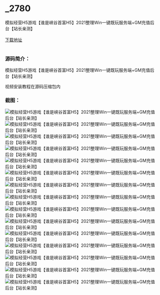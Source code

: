 # _2780
模拟经营H5游戏【谁是峡谷首富H5】2021整理Win一键既玩服务端+GM充值后台【站长亲测】
<br/></br>
[下载地址](https://www.uuid2.com/2780.html "下载地址")
<br/></br>
<h3>源码简介：</h3>
<p>模拟经营H5游戏【谁是峡谷首富H5】2021整理Win一键既玩服务端+GM充值后台【站长亲测】<p>
<p>视频安装教程在源码压缩包内<p>
<h3>截图：</h3>
<img src="https://www.uuid2.com/wp-content/uploads/img/202111/00de9ab780.jpg" alt="模拟经营H5游戏【谁是峡谷首富H5】2021整理Win一键既玩服务端+GM充值后台【站长亲测】"><img src="https://www.uuid2.com/wp-content/uploads/img/202111/00de9ab265.jpg" alt="模拟经营H5游戏【谁是峡谷首富H5】2021整理Win一键既玩服务端+GM充值后台【站长亲测】"><img src="https://www.uuid2.com/wp-content/uploads/img/202111/00de9ab287.jpg" alt="模拟经营H5游戏【谁是峡谷首富H5】2021整理Win一键既玩服务端+GM充值后台【站长亲测】"><img src="https://www.uuid2.com/wp-content/uploads/img/202111/00de9ab996.jpg" alt="模拟经营H5游戏【谁是峡谷首富H5】2021整理Win一键既玩服务端+GM充值后台【站长亲测】"><img src="https://www.uuid2.com/wp-content/uploads/img/202111/00de9ab951.jpg" alt="模拟经营H5游戏【谁是峡谷首富H5】2021整理Win一键既玩服务端+GM充值后台【站长亲测】"><img src="https://www.uuid2.com/wp-content/uploads/img/202111/00de9ab701.jpg" alt="模拟经营H5游戏【谁是峡谷首富H5】2021整理Win一键既玩服务端+GM充值后台【站长亲测】"><img src="https://www.uuid2.com/wp-content/uploads/img/202111/00de9ab288.jpg" alt="模拟经营H5游戏【谁是峡谷首富H5】2021整理Win一键既玩服务端+GM充值后台【站长亲测】"><img src="https://www.uuid2.com/wp-content/uploads/img/202111/e3fad36959.jpg" alt="模拟经营H5游戏【谁是峡谷首富H5】2021整理Win一键既玩服务端+GM充值后台【站长亲测】"><img src="https://www.uuid2.com/wp-content/uploads/img/202111/e3fad36853.jpg" alt="模拟经营H5游戏【谁是峡谷首富H5】2021整理Win一键既玩服务端+GM充值后台【站长亲测】"><img src="https://www.uuid2.com/wp-content/uploads/img/202111/e3fad36646.jpg" alt="模拟经营H5游戏【谁是峡谷首富H5】2021整理Win一键既玩服务端+GM充值后台【站长亲测】"><img src="https://www.uuid2.com/wp-content/uploads/img/202111/e3fad36895.jpg" alt="模拟经营H5游戏【谁是峡谷首富H5】2021整理Win一键既玩服务端+GM充值后台【站长亲测】"><img src="https://www.uuid2.com/wp-content/uploads/img/202111/e3fad36613.jpg" alt="模拟经营H5游戏【谁是峡谷首富H5】2021整理Win一键既玩服务端+GM充值后台【站长亲测】"><img src="https://www.uuid2.com/wp-content/uploads/img/202111/e3fad36387.jpg" alt="模拟经营H5游戏【谁是峡谷首富H5】2021整理Win一键既玩服务端+GM充值后台【站长亲测】"><img src="https://www.uuid2.com/wp-content/uploads/img/202111/e3fad36777.jpg" alt="模拟经营H5游戏【谁是峡谷首富H5】2021整理Win一键既玩服务端+GM充值后台【站长亲测】"><img src="https://www.uuid2.com/wp-content/uploads/img/202111/e3fad36206.jpg" alt="模拟经营H5游戏【谁是峡谷首富H5】2021整理Win一键既玩服务端+GM充值后台【站长亲测】">
